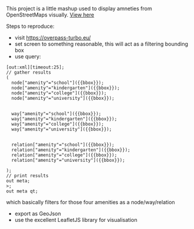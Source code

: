 This project is a little mashup used to display amneties from OpenStreetMaps visually. [View here](https://bogdan00.github.io/area-around-schools/) 

Steps to reproduce:
* visit https://overpass-turbo.eu/
* set screen to something reasonable, this will act as a filtering bounding box
* use query: 
```
[out:xml][timeout:25];
// gather results
(
  node["amenity"="school"]({{bbox}});
  node["amenity"="kindergarten"]({{bbox}});
  node["amenity"="college"]({{bbox}});
  node["amenity"="university"]({{bbox}});
  
  
  way["amenity"="school"]({{bbox}});
  way["amenity"="kindergarten"]({{bbox}});
  way["amenity"="college"]({{bbox}});
  way["amenity"="university"]({{bbox}});
  
  
  relation["amenity"="school"]({{bbox}});
  relation["amenity"="kindergarten"]({{bbox}});
  relation["amenity"="college"]({{bbox}});
  relation["amenity"="university"]({{bbox}});
  
);
// print results
out meta;
>;
out meta qt;
```
which basically filters for those four amenities as a node/way/relation
* export as GeoJson
* use the excellent LeafletJS library for visualisation
 
